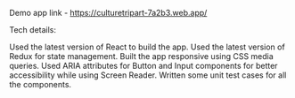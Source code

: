Demo app link - https://culturetripart-7a2b3.web.app/

Tech details:

Used the latest version of React to build the app.
Used the latest version of Redux for state management.
Built the app responsive using CSS media queries.
Used ARIA attributes for Button and Input components for better accessibility while using Screen Reader.
Written some unit test cases for all the components.
